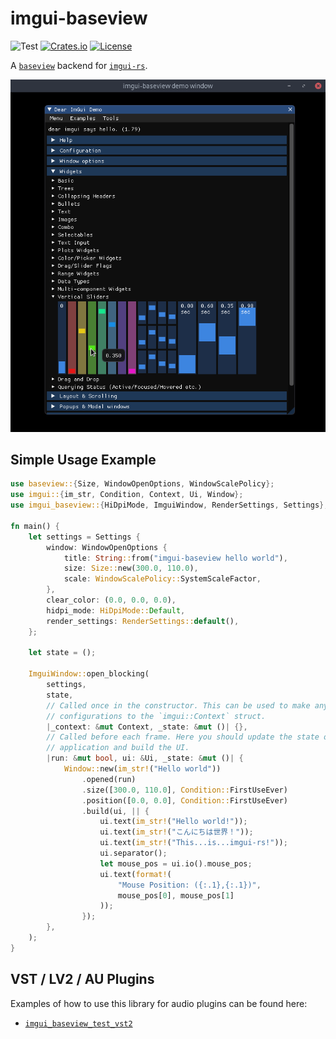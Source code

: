# imgui-baseview
![Test](https://github.com/BillyDM/imgui-baseview/workflows/Rust/badge.svg)
[![Crates.io](https://img.shields.io/crates/v/imgui-baseview.svg)](https://crates.io/crates/imgui-baseview)
[![License](https://img.shields.io/crates/l/imgui-baseview.svg)](https://github.com/BillyDM/imgui-baseview/blob/main/LICENSE)

A [`baseview`] backend for [`imgui-rs`].

<div align="center">
    <img src="screenshot.png">
</div>

## Simple Usage Example

```rust
use baseview::{Size, WindowOpenOptions, WindowScalePolicy};
use imgui::{im_str, Condition, Context, Ui, Window};
use imgui_baseview::{HiDpiMode, ImguiWindow, RenderSettings, Settings};

fn main() {
    let settings = Settings {
        window: WindowOpenOptions {
            title: String::from("imgui-baseview hello world"),
            size: Size::new(300.0, 110.0),
            scale: WindowScalePolicy::SystemScaleFactor,
        },
        clear_color: (0.0, 0.0, 0.0),
        hidpi_mode: HiDpiMode::Default,
        render_settings: RenderSettings::default(),
    };

    let state = ();

    ImguiWindow::open_blocking(
        settings,
        state,
        // Called once in the constructor. This can be used to make any additional
        // configurations to the `imgui::Context` struct.
        |_context: &mut Context, _state: &mut ()| {},
        // Called before each frame. Here you should update the state of your
        // application and build the UI.
        |run: &mut bool, ui: &Ui, _state: &mut ()| {
            Window::new(im_str!("Hello world"))
                .opened(run)
                .size([300.0, 110.0], Condition::FirstUseEver)
                .position([0.0, 0.0], Condition::FirstUseEver)
                .build(ui, || {
                    ui.text(im_str!("Hello world!"));
                    ui.text(im_str!("こんにちは世界！"));
                    ui.text(im_str!("This...is...imgui-rs!"));
                    ui.separator();
                    let mouse_pos = ui.io().mouse_pos;
                    ui.text(format!(
                        "Mouse Position: ({:.1},{:.1})",
                        mouse_pos[0], mouse_pos[1]
                    ));
                });
        },
    );
}
```

## VST / LV2 / AU Plugins

Examples of how to use this library for audio plugins can be found here:
* [`imgui_baseview_test_vst2`]

[`baseview`]: https://github.com/RustAudio/baseview
[`imgui-rs`]: https://github.com/imgui-rs/imgui-rs
[`imgui_baseview_test_vst2`]: https://github.com/DGriffin91/imgui_baseview_test_vst2
